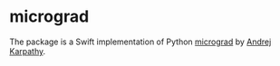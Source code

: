# micrograd

The package is a Swift implementation of Python [micrograd](https://github.com/karpathy/micrograd) by [Andrej Karpathy](https://karpathy.ai). 
